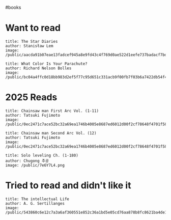 #books

# Want to read

```book
title: The Star Diaries
author: Stanisław Lem
image: /public/aacda91b07eae13fadcef945a8e9fd43c4f769d0ae522d1eefe737badacf7bde.jpg
```

```book
title: What Color Is Your Parachute?
author: Richard Nelson Bolles
image: /public/bc04a4ffc0d18bb983d2ef5f77c95d651c331acb9f00fb7f03b6a7422db54f4a.jpg
```

# 2025 Reads

```book
title: Chainsaw man First Arc Vol. (1-11) 
author: Tatsuki Fujimoto
image: /public/0ec2471c7ace52bc32a69ea1746b4005e8687ed6012d00f2cf78648f4701f586.webp
```

```book
title: Chainsaw man Second Arc Vol. (12) 
author: Tatsuki Fujimoto
image: /public/0ec2471c7ace52bc32a69ea1746b4005e8687ed6012d00f2cf78648f4701f586.webp
```

```book
title: Solo leveling Ch. (1-180) 
author: Chugong 추공 
image: /public/7e6Y7L4.png
```

# Tried to read and didn't like it

```book
title: The intellectual Life
author: A. G. Sertillanges
image: /public/543860c6e12c7a3a6af360551e852c36a1bd5e05cd76aa878b8fc8621ba4de1c.jpg
```

